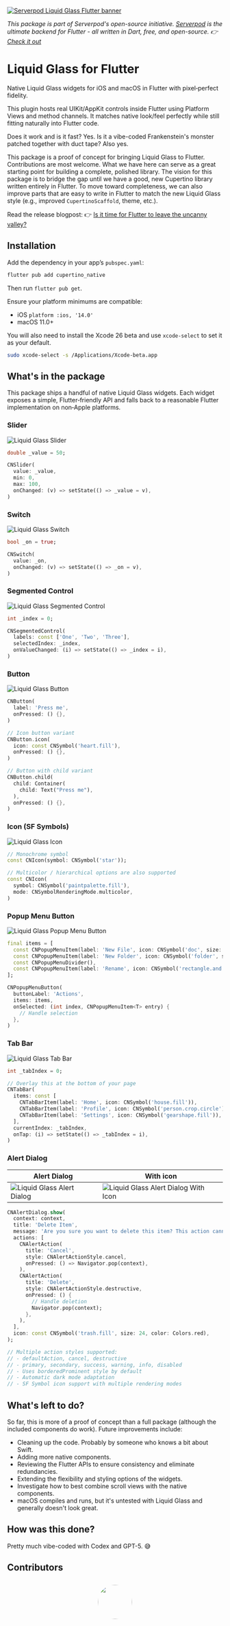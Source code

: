 [![Serverpod Liquid Glass Flutter banner](https://github.com/serverpod/cupertino_native/raw/main/misc/banner.jpg)](https://serverpod.dev)

_This package is part of Serverpod's open-source initiative. [Serverpod](https://serverpod.dev) is the ultimate backend for Flutter - all written in Dart, free, and open-source. 👉 [Check it out](https://serverpod.dev)_

# Liquid Glass for Flutter

Native Liquid Glass widgets for iOS and macOS in Flutter with pixel‑perfect fidelity.

This plugin hosts real UIKit/AppKit controls inside Flutter using Platform Views and method channels. It matches native look/feel perfectly while still fitting naturally into Flutter code.

Does it work and is it fast? Yes. Is it a vibe-coded Frankenstein's monster patched together with duct tape? Also yes.

This package is a proof of concept for bringing Liquid Glass to Flutter. Contributions are most welcome. What we have here can serve as a great starting point for building a complete, polished library. The vision for this package is to bridge the gap until we have a good, new Cupertino library written entirely in Flutter. To move toward completeness, we can also improve parts that are easy to write in Flutter to match the new Liquid Glass style (e.g., improved `CupertinoScaffold`, theme, etc.).

Read the release blogpost: 👉 [Is it time for Flutter to leave the uncanny valley?](https://medium.com/serverpod/is-it-time-for-flutter-to-leave-the-uncanny-valley-b7f2cdb834ae)

## Installation

Add the dependency in your app’s `pubspec.yaml`:

```bash
flutter pub add cupertino_native
```

Then run `flutter pub get`.

Ensure your platform minimums are compatible:

- iOS `platform :ios, '14.0'`
- macOS 11.0+

You will also need to install the Xcode 26 beta and use `xcode-select` to set it as your default.

```bash
sudo xcode-select -s /Applications/Xcode-beta.app
```

## What's in the package

This package ships a handful of native Liquid Glass widgets. Each widget exposes a simple, Flutter‑friendly API and falls back to a reasonable Flutter implementation on non‑Apple platforms.

### Slider

![Liquid Glass Slider](https://github.com/serverpod/cupertino_native/raw/main/misc/screenshots/slider.png)

```dart
double _value = 50;

CNSlider(
  value: _value,
  min: 0,
  max: 100,
  onChanged: (v) => setState(() => _value = v),
)
```

### Switch

![Liquid Glass Switch](https://github.com/serverpod/cupertino_native/raw/main/misc/screenshots/switch.png)

```dart
bool _on = true;

CNSwitch(
  value: _on,
  onChanged: (v) => setState(() => _on = v),
)
```

### Segmented Control

![Liquid Glass Segmented Control](https://github.com/serverpod/cupertino_native/raw/main/misc/screenshots/segmented-control.png)

```dart
int _index = 0;

CNSegmentedControl(
  labels: const ['One', 'Two', 'Three'],
  selectedIndex: _index,
  onValueChanged: (i) => setState(() => _index = i),
)
```

### Button

![Liquid Glass Button](https://github.com/serverpod/cupertino_native/raw/main/misc/screenshots/button.png)

```dart
CNButton(
  label: 'Press me',
  onPressed: () {},
)

// Icon button variant
CNButton.icon(
  icon: const CNSymbol('heart.fill'),
  onPressed: () {},
)

// Button with child variant
CNButton.child(
  child: Container(
    child: Text("Press me"),
  ),
  onPressed: () {},
)
```

### Icon (SF Symbols)

![Liquid Glass Icon](https://github.com/serverpod/cupertino_native/raw/main/misc/screenshots/icon.png)

```dart
// Monochrome symbol
const CNIcon(symbol: CNSymbol('star'));

// Multicolor / hierarchical options are also supported
const CNIcon(
  symbol: CNSymbol('paintpalette.fill'),
  mode: CNSymbolRenderingMode.multicolor,
)
```

### Popup Menu Button

![Liquid Glass Popup Menu Button](https://github.com/serverpod/cupertino_native/raw/main/misc/screenshots/popup-menu-button.png)

```dart
final items = [
  const CNPopupMenuItem(label: 'New File', icon: CNSymbol('doc', size: 18)),
  const CNPopupMenuItem(label: 'New Folder', icon: CNSymbol('folder', size: 18)),
  const CNPopupMenuDivider(),
  const CNPopupMenuItem(label: 'Rename', icon: CNSymbol('rectangle.and.pencil.and.ellipsis', size: 18)),
];

CNPopupMenuButton(
  buttonLabel: 'Actions',
  items: items,
  onSelected: (int index, CNPopupMenuItem<T> entry) {
    // Handle selection
  },
)
```

### Tab Bar

![Liquid Glass Tab Bar](https://github.com/serverpod/cupertino_native/raw/main/misc/screenshots/tab-bar.png)

```dart
int _tabIndex = 0;

// Overlay this at the bottom of your page
CNTabBar(
  items: const [
    CNTabBarItem(label: 'Home', icon: CNSymbol('house.fill')),
    CNTabBarItem(label: 'Profile', icon: CNSymbol('person.crop.circle')),
    CNTabBarItem(label: 'Settings', icon: CNSymbol('gearshape.fill')),
  ],
  currentIndex: _tabIndex,
  onTap: (i) => setState(() => _tabIndex = i),
)
```

### Alert Dialog

| Alert Dialog | With icon |
|-----------|---------|       
| ![Liquid Glass Alert Dialog](https://raw.githubusercontent.com/berkaycatak/cupertino_native/refs/heads/main/misc/screenshots/alert-dialog.png) | ![Liquid Glass Alert Dialog With Icon](https://github.com/berkaycatak/cupertino_native/raw/main/misc/screenshots/alert-dialog-with-icon.png) |


```dart
CNAlertDialog.show(
  context: context,
  title: 'Delete Item',
  message: 'Are you sure you want to delete this item? This action cannot be undone.',
  actions: [
    CNAlertAction(
      title: 'Cancel',
      style: CNAlertActionStyle.cancel,
      onPressed: () => Navigator.pop(context),
    ),
    CNAlertAction(
      title: 'Delete',
      style: CNAlertActionStyle.destructive,
      onPressed: () {
        // Handle deletion
        Navigator.pop(context);
      },
    ),
  ],
  icon: const CNSymbol('trash.fill', size: 24, color: Colors.red),
);

// Multiple action styles supported:
// - defaultAction, cancel, destructive  
// - primary, secondary, success, warning, info, disabled
// - Uses borderedProminent style by default
// - Automatic dark mode adaptation
// - SF Symbol icon support with multiple rendering modes
```

## What's left to do?
So far, this is more of a proof of concept than a full package (although the included components do work). Future improvements include:

- Cleaning up the code. Probably by someone who knows a bit about Swift.
- Adding more native components.
- Reviewing the Flutter APIs to ensure consistency and eliminate redundancies.
- Extending the flexibility and styling options of the widgets.
- Investigate how to best combine scroll views with the native components.
- macOS compiles and runs, but it's untested with Liquid Glass and generally doesn't look great.

## How was this done?
Pretty much vibe-coded with Codex and GPT-5. 😅

## Contributors

<p align="center">
  <a href="https://github.com/berkaycatak">
    <img src="https://avatars.githubusercontent.com/u/34205493?v=4" width="80" style="border-radius:50%; margin: 10px;" />
  </a>
</p>
